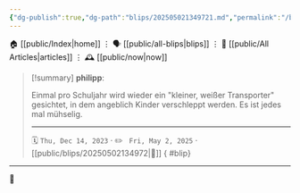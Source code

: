 ```yaml
---
{"dg-publish":true,"dg-path":"blips/202505021349721.md","permalink":"/blips/202505021349721/","title":"philipp on Threads @ 2023-12-14"}
---
```



<div class="transclusion internal-embed is-loaded"><div class="markdown-embed">




🏠 [[public/Index\|home]]  ⋮ 🗣️ [[public/all-blips\|blips]] ⋮  📝 [[public/All Articles\|articles]]  ⋮ 🕰️ [[public/now\|now]]


</div></div>


> [!summary] **philipp**:
>
> Einmal pro Schuljahr wird wieder ein "kleiner, weißer Transporter" gesichtet, in dem angeblich Kinder verschleppt werden. Es ist jedes mal mühselig.
> - - -
>
> 🗓️ <code>Thu, Dec 14, 2023</code>  · ✏️ <code> Fri, May 2, 2025</code>  · [[public/blips/20250502134972\|🔗]]
{ #blip}


- - -

 👾

